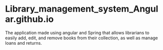 # Library_management_system_Angular.github.io
The application made using angular and Spring that allows librarians to easily add, edit, and remove books from their collection, as well as manage loans and returns.
